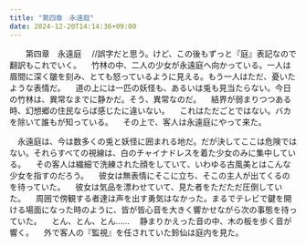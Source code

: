 ```yaml
---
title: "第四章　永遠庭"
date: 2024-12-20T14:14:36+09:00
---
```

　　第四章　永遠庭
　//誤字だと思う。けど、この後もずっと『庭』表記なので翻訳もこれでいく。
　竹林の中、二人の少女が永遠庭へ向かっている。一人は眉間に深く皺を刻み、とても怒っているように見える。もう一人はただ、憂いたような表情だ。
　道の上には一匹の妖怪も、あるいは兎も見当たらない。今日の竹林は、異常なまでに静かだ。そう、異常なのだ。
　結界が弱まりつつある時、幻想郷の住民ならば感じたに違いない。
　これはただごとではない。バカを除いて誰もが知っている。
　その上で、客人は永遠庭にやって来た。


　永遠庭は、今は数多くの兎と妖怪に囲まれる地だ。だが決してここは危険ではない。それらすべての視線は、白のチャイナドレスを着た少女のみに集中している。
　その客人は繊細で洗練された顔をしていて、いわゆる古風美とはこんな少女を指すのだろう。
　彼女は無表情にそこに立ち、そこの主人が出てくるのを待っていた。
　彼女は気品を漂わせていて、見た者をただただ圧倒していた。
　周囲で傍観する者達は声を出す勇気はなかった。まるでテレビで鍵を開ける場面になった時のように、皆が皆心音を大きく響かせながら次の事態を待っていた。
　とん、とん、とん……
　静まりかえった音の中、木の板を歩く音が響く。
　外で客人の『監視』を任されていた鈴仙は庭内を見た。
